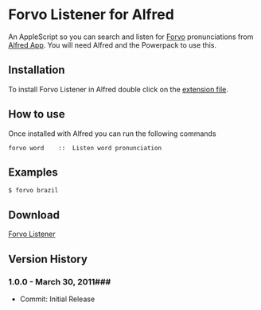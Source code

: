 Forvo Listener for Alfred
============

An AppleScript so you can search and listen for [Forvo](http://www.forvo.com) pronunciations from [Alfred App](http://alfredapp.com/). You will need Alfred and the Powerpack to use this.

Installation
----------------

To install Forvo Listener in Alfred double click on the [extension file](https://github.com/pfbruno/Alfred-Forvo-Extension/raw/master/Forvo.alfredextension).

How to use
----------------

Once installed with Alfred you can run the following commands


    forvo word    ::  Listen word pronunciation
      

Examples
----------------
    $ forvo brazil


Download
----------------
[Forvo Listener](https://github.com/pfbruno/Alfred-Forvo-Extension/downloads)

## Version History ##
### 1.0.0 - March 30, 2011###
 
- Commit: Initial Release

